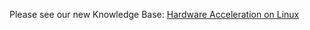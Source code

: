Please see our new Knowledge Base: [Hardware Acceleration on Linux](https://support.emby.media/support/solutions/articles/44001160207-hardware-acceleration-on-linux)